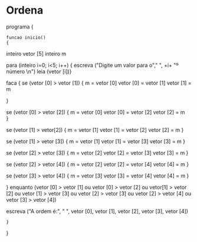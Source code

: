 # Ordena

programa
{
	
	funcao inicio()
	{


inteiro vetor [5] 
inteiro  m

para (inteiro i=0; i<5; i++) {
escreva ("Digite um valor para o"," ", +i+ "º número \n")
leia (vetor [i])}

faca  {
se (vetor [0] > vetor [1]) {
m = vetor [0]
vetor [0] = vetor [1]
vetor [1] = m

}

se (vetor [0] > vetor [2]) {
m = vetor [0]
vetor [0] = vetor [2]
vetor [2] = m		
}

se (vetor [1] > vetor[2]) {
m = vetor [1]
vetor [1] = vetor [2]
vetor [2] = m
}

se (vetor [1] > vetor [3]) {
m = vetor [1]
vetor [1] = vetor [3]
vetor [3] = m
}

se (vetor [2] > vetor [3]) {
m = vetor [2]
vetor [2] = vetor [3]
vetor [3] = m
}


se (vetor [2] > vetor [4]) {
m = vetor [2]
vetor [2] = vetor [4]
vetor [4] = m
}


se (vetor [3] > vetor [4]) {
m = vetor [3]
vetor [3] = vetor [4]
vetor [4] = m
}



} enquanto (vetor [0] > vetor [1] ou vetor [0] > vetor [2] ou vetor[1] > vetor [2] ou vetor [1] > vetor [3] ou vetor [2] > vetor [3] ou vetor [2] > vetor [4] ou vetor [3] > vetor [4]) 


escreva ("A ordem é:", " ", vetor [0], vetor [1], vetor [2], vetor [3], vetor [4])


		
	}
}
